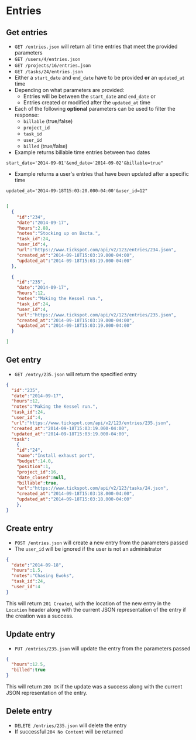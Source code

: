 Entries
========

Get entries
------------

* `GET /entries.json` will return all time entries that meet the provided parameters
* `GET /users/4/entries.json`
* `GET /projects/16/entries.json`
* `GET /tasks/24/entries.json`
* Either a ```start_date``` and ```end_date``` have to be provided **or** an ```updated_at``` time
* Depending on what parameters are provided:
  * Entries will be between the ```start_date``` and ```end_date``` or
  * Entries created or modified after the ```updated_at``` time
* Each of the following **optional** parameters can be used to filter the response:
  * ```billable``` (true/false)
  * ```project_id```
  * ```task_id```
  * ```user_id```
  * ```billed``` (true/false)
* Example returns billable time entries between two dates
```shell
start_date='2014-09-01'&end_date='2014-09-02'&billable=true"
```
* Example returns a user's entries that have been updated after a specific time
```shell
updated_at='2014-09-18T15:03:20.000-04:00'&user_id=12"
```

```json

[
  {
    "id":"234",
    "date":"2014-09-17",
    "hours":2.88,
    "notes":"Stocking up on Bacta.",
    "task_id":24,
    "user_id":4,
    "url":"https://www.tickspot.com/api/v2/123/entries/234.json",
    "created_at":"2014-09-18T15:03:19.000-04:00",
    "updated_at":"2014-09-18T15:03:19.000-04:00"
  },

  {
    "id":"235",
    "date":"2014-09-17",
    "hours":12,
    "notes":"Making the Kessel run.",
    "task_id":24,
    "user_id":4,
    "url":"https://www.tickspot.com/api/v2/123/entries/235.json",
    "created_at":"2014-09-18T15:03:19.000-04:00",
    "updated_at":"2014-09-18T15:03:19.000-04:00"
  }

]
```


Get entry
-----------

* `GET /entry/235.json` will return the specified entry

```json
{
  "id":"235",
  "date":"2014-09-17",
  "hours":12,
  "notes":"Making the Kessel run.",
  "task_id":24,
  "user_id":4,
  "url":"https://www.tickspot.com/api/v2/123/entries/235.json",
  "created_at":"2014-09-18T15:03:19.000-04:00",
  "updated_at":"2014-09-18T15:03:19.000-04:00",
  "task":
    {
    "id":"24",
    "name":"Install exhaust port",
    "budget":14.0,
    "position":1,
    "project_id":16,
    "date_closed":null,
    "billable":true,
    "url":"https://www.tickspot.com/api/v2/123/tasks/24.json",
    "created_at":"2014-09-18T15:03:18.000-04:00",
    "updated_at":"2014-09-18T15:03:18.000-04:00"
    },
}
```

Create entry
--------------

* `POST /entries.json` will create a new entry from the parameters passed
* The ```user_id``` will be ignored if the user is not an administrator

```json
{
  "date":"2014-09-18",
  "hours":1.5,
  "notes":"Chasing Ewoks",
  "task_id":24,
  "user_id":4
}
```

This will return `201 Created`, with the location of the new entry in the `Location` header along with the current JSON representation of the entry if the creation was a success.


Update entry
---------------

* `PUT /entries/235.json` will update the entry from the parameters passed

```json
{
  "hours":12.5,
  "billed":true
}
```

This will return `200 OK` if the update was a success along with the current JSON representation of the entry.

Delete entry
-------------

* `DELETE /entries/235.json` will delete the entry
* If successful `204 No Content` will be returned
